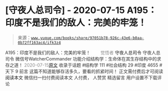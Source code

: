 # [守夜人总司令] - 2020-07-15 A195：印度不是我们的敌人：完美的牢笼！

> 来源：[`www.yuque.com/books/share/97051b78-926c-43e6-b0aa-0b72ff163ac4/ifk3z4`](https://www.yuque.com/books/share/97051b78-926c-43e6-b0aa-0b72ff163ac4/ifk3z4)

<ne-p id="520f42f3293818f927861ebbd5b15da4_p_0" data-lake-id="520f42f3293818f927861ebbd5b15da4_p_0"><ne-text id="uc4408974" style="color: rgb(51, 51, 51);">A195：印度不是我们的敌人：完美的牢笼！</ne-text></ne-p> <ne-p id="430477007d0d77edeaebe45213c107b3" data-lake-id="430477007d0d77edeaebe45213c107b3"><ne-text id="u0ad42852" ne-fontsize="12" style="color: rgb(255, 255, 255);">原创</ne-text><ne-text id="uc59db619" style="color: rgb(140, 140, 140);">觉悟者</ne-text> <ne-text id="u8bbbfae1" ne-fontsize="14">守夜人总司令</ne-text></ne-p> <ne-p id="12608dbf5589e5b7048fdd92a8bd8b34" data-lake-id="12608dbf5589e5b7048fdd92a8bd8b34"><ne-text id="ud9c4bcce" ne-fontsize="14" ne-bold="true" style="color: rgb(51, 51, 51);">守夜人总司令</ne-text></ne-p> <ne-p id="f990af71049805ed8e75237fd0b0e577" data-lake-id="f990af71049805ed8e75237fd0b0e577"><ne-text id="u355e9bf0" ne-fontsize="14" style="color: rgb(51, 51, 51);">微信号</ne-text><ne-text id="u80eb9ce4" ne-fontsize="14" style="color: rgb(51, 51, 51);">WatcherCommander</ne-text></ne-p> <ne-p id="7afe9802978343ea5521ea4b03287fe5" data-lake-id="7afe9802978343ea5521ea4b03287fe5"><ne-text id="udd99d6e6" ne-fontsize="14" style="color: rgb(51, 51, 51);">功能介绍</ne-text><ne-text id="ub956a5c1" ne-fontsize="14" style="color: rgb(51, 51, 51);">结构学：生命体在其生存结构中的求存之道！</ne-text></ne-p> <ne-p id="172f1da723c615796fba71a736619cd0" data-lake-id="172f1da723c615796fba71a736619cd0"><ne-text id="ub65d6047" style="color: rgb(140, 140, 140);">2020-07-15</ne-text>[<ne-text id="uaef6e25d" ne-fontsize="14">原文</ne-text>](https://mp.weixin.qq.com/s?__biz=MzAxNDk1NjI2Mw==&mid=2247485426&idx=1&sn=bc0073c586453893749ed82074a98c6d&chksm=9b8a247aacfdad6c08180474d3727e9cf61b285b3157cb59c071eadf6a5453e4e2d3d60856a2&scene=27#wechat_redirect&cpage=182)</ne-p> <ne-p id="77ad5431b5923386f88d5b55cba79695" data-lake-id="77ad5431b5923386f88d5b55cba79695"><ne-text id="u4d81f28b" style="color: rgb(51, 51, 51);">收录于话题</ne-text></ne-p> <ne-p id="cbb35b206bcccf16eae2e3de992c7073" data-lake-id="cbb35b206bcccf16eae2e3de992c7073"><ne-text id="u0e2ea6e6" style="color: rgb(51, 51, 51);">#结构学 111</ne-text></ne-p> <ne-p id="ac8ebdc4babcc17238ded37ce5276a10" data-lake-id="ac8ebdc4babcc17238ded37ce5276a10"><ne-text id="u57ede429" style="color: rgb(51, 51, 51);">#社会结构 29</ne-text></ne-p> <ne-p id="94c921e4533780df1aaee4cdd34efe01" data-lake-id="94c921e4533780df1aaee4cdd34efe01"><ne-text id="uec845785" style="color: rgb(51, 51, 51);">#印度 4655</ne-text></ne-p> <ne-p id="2f16113f704cdff052306d6537ec9638" data-lake-id="2f16113f704cdff052306d6537ec9638"><ne-text id="u48c0e6d8" style="color: rgb(51, 51, 51);">#天下 9</ne-text></ne-p> <ne-p id="e5e2757f51babd8d030fd2d1aeabc91f" data-lake-id="e5e2757f51babd8d030fd2d1aeabc91f"><ne-text id="ua6f3507b" style="color: rgb(51, 51, 51);">前言</ne-text></ne-p> <ne-p id="c944aac79e2c8e17c071e2e8a12446cc" data-lake-id="c944aac79e2c8e17c071e2e8a12446cc"><ne-text id="u6db455b9" style="color: rgb(51, 51, 51);">这篇不知道能够存活多久，要看的抓紧时间！</ne-text></ne-p> <ne-p id="221bb30bf192ad5fe7909a0ae69e9f64" data-lake-id="221bb30bf192ad5fe7909a0ae69e9f64" ne-alignment="center"><ne-text id="uadbd01d4" style="color: rgb(51, 51, 51);">正文需付费后才可阅读</ne-text></ne-p> <ne-p id="4c191f94bb7f4fb93fdfb38b96ab6a67" data-lake-id="4c191f94bb7f4fb93fdfb38b96ab6a67" ne-alignment="center"><ne-text id="u7c7edf11">阅读本文</ne-text></ne-p> <ne-p id="8b4a9ec9a7a43b487431074b4238931d" data-lake-id="8b4a9ec9a7a43b487431074b4238931d" ne-alignment="center"><ne-text id="ub3dde90c" style="color: rgb(51, 51, 51);">微信扫一扫付费阅读本文</ne-text></ne-p> <ne-p id="ab5a40a8e175815f1b8bc7a4218a88e0" data-lake-id="ab5a40a8e175815f1b8bc7a4218a88e0" ne-alignment="center"><ne-text id="uf149b230" style="color: rgb(51, 51, 51);">人付费</ne-text><ne-text id="ubd38c1d8" ne-fontsize="13" style="color: rgb(51, 51, 51);">， 人赞赏</ne-text></ne-p> <ne-h3 id="ndBfh" data-lake-id="ndBfh"><ne-heading-ext><ne-heading-anchor></ne-heading-anchor><ne-heading-fold></ne-heading-fold></ne-heading-ext><ne-heading-content><ne-text id="u4bbbc92b" ne-fontsize="16" style="color: rgb(51, 51, 51);">精选留言</ne-text></ne-heading-content></ne-h3> <ne-p id="df4f77faf51d1d05e121b43d38a1e242" data-lake-id="df4f77faf51d1d05e121b43d38a1e242"><ne-text id="uaa74ec04" style="color: rgb(51, 51, 51);">用户设置不下载评论</ne-text></ne-p>